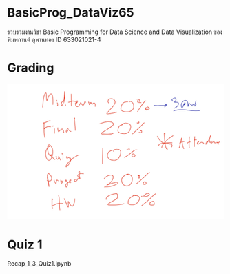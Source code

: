 # BasicProg_DataViz65
รวบรวมงานวิชา Basic Programming for Data Science and Data Visualization ของ พิมพกานต์ ภูพานทอง ID 633021021-4

# Grading
![grading image](Grading.jpg)

# Quiz 1
Recap_1_3_Quiz1.ipynb

